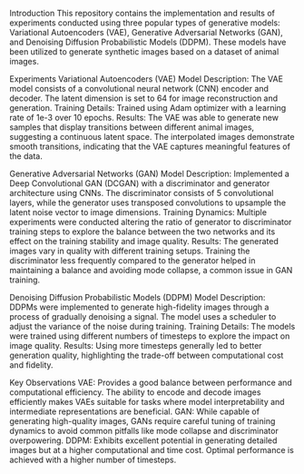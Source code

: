 Introduction
This repository contains the implementation and results of experiments conducted using three popular types of generative models: Variational Autoencoders (VAE), Generative Adversarial Networks (GAN), and Denoising Diffusion Probabilistic Models (DDPM). These models have been utilized to generate synthetic images based on a dataset of animal images.

Experiments
Variational Autoencoders (VAE)
Model Description: The VAE model consists of a convolutional neural network (CNN) encoder and decoder. The latent dimension is set to 64 for image reconstruction and generation.
Training Details: Trained using Adam optimizer with a learning rate of 1e-3 over 10 epochs.
Results: The VAE was able to generate new samples that display transitions between different animal images, suggesting a continuous latent space. The interpolated images demonstrate smooth transitions, indicating that the VAE captures meaningful features of the data.


Generative Adversarial Networks (GAN)
Model Description: Implemented a Deep Convolutional GAN (DCGAN) with a discriminator and generator architecture using CNNs. The discriminator consists of 5 convolutional layers, while the generator uses transposed convolutions to upsample the latent noise vector to image dimensions.
Training Dynamics: Multiple experiments were conducted altering the ratio of generator to discriminator training steps to explore the balance between the two networks and its effect on the training stability and image quality.
Results: The generated images vary in quality with different training setups. Training the discriminator less frequently compared to the generator helped in maintaining a balance and avoiding mode collapse, a common issue in GAN training.


Denoising Diffusion Probabilistic Models (DDPM)
Model Description: DDPMs were implemented to generate high-fidelity images through a process of gradually denoising a signal. The model uses a scheduler to adjust the variance of the noise during training.
Training Details: The models were trained using different numbers of timesteps to explore the impact on image quality.
Results: Using more timesteps generally led to better generation quality, highlighting the trade-off between computational cost and fidelity.



Key Observations
VAE: Provides a good balance between performance and computational efficiency. The ability to encode and decode images efficiently makes VAEs suitable for tasks where model interpretability and intermediate representations are beneficial.
GAN: While capable of generating high-quality images, GANs require careful tuning of training dynamics to avoid common pitfalls like mode collapse and discriminator overpowering.
DDPM: Exhibits excellent potential in generating detailed images but at a higher computational and time cost. Optimal performance is achieved with a higher number of timesteps.
